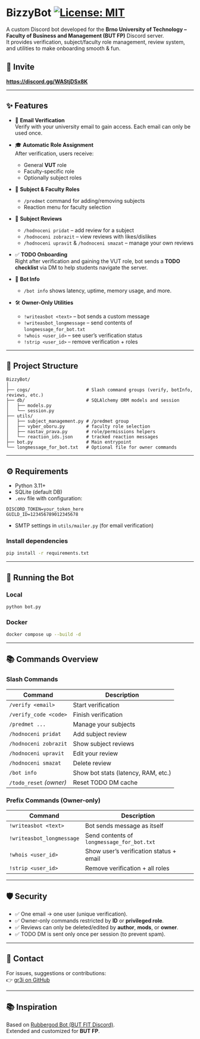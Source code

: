 # BizzyBot [![License: MIT](https://img.shields.io/badge/License-MIT-blue.svg)](https://opensource.org/licenses/MIT)

A custom Discord bot developed for the **Brno University of Technology – Faculty of Business and Management (BUT FP)** Discord server.  
It provides verification, subject/faculty role management, review system, and utilities to make onboarding smooth & fun.  

## 🔗 Invite
**https://discord.gg/WAStjDSx8K**

---

## ✨ Features

* 🔐 **Email Verification**  
  Verify with your university email to gain access. Each email can only be used once.  

* 🎓 **Automatic Role Assignment**  
  After verification, users receive:
  - General **VUT** role
  - Faculty-specific role
  - Optionally subject roles  

* 📘 **Subject & Faculty Roles**  
  - `/predmet` command for adding/removing subjects  
  - Reaction menu for faculty selection  

* 📝 **Subject Reviews**  
  - `/hodnoceni pridat` – add review for a subject  
  - `/hodnoceni zobrazit` – view reviews with likes/dislikes  
  - `/hodnoceni upravit` & `/hodnoceni smazat` – manage your own reviews  

* ✅ **TODO Onboarding**  
  Right after verification and gaining the VUT role, bot sends a **TODO checklist** via DM to help students navigate the server.  

* 🤖 **Bot Info**  
  - `/bot info` shows latency, uptime, memory usage, and more.  

* 🛠️ **Owner-Only Utilities**  
  - `!writeasbot <text>` – bot sends a custom message  
  - `!writeasbot_longmessage` – send contents of `longmessage_for_bot.txt`  
  - `!whois <user_id>` – see user’s verification status  
  - `!strip <user_id>` – remove verification + roles  

---

## 📂 Project Structure

```
BizzyBot/
│
├── cogs/                     # Slash command groups (verify, botInfo, reviews, etc.)
├── db/                       # SQLAlchemy ORM models and session
│   ├── models.py
│   └── session.py
├── utils/
│   ├── subject_management.py # /predmet group
│   ├── vyber_oboru.py        # faculty role selection
│   ├── nastav_prava.py       # role/permissions helpers
│   └── reaction_ids.json     # tracked reaction messages
├── bot.py                    # Main entrypoint
└── longmessage_for_bot.txt   # Optional file for owner commands
```

---

## ⚙️ Requirements

* Python 3.11+
* SQLite (default DB)  
* `.env` file with configuration:

```env
DISCORD_TOKEN=your_token_here
GUILD_ID=123456789012345678
```

* SMTP settings in `utils/mailer.py` (for email verification)

### Install dependencies

```bash
pip install -r requirements.txt
```

---

## 🚀 Running the Bot

### Local
```bash
python bot.py
```

### Docker
```bash
docker compose up --build -d
```

---

## 📚 Commands Overview

### Slash Commands

| Command                   | Description                          |
| ------------------------- | ------------------------------------ |
| `/verify <email>`         | Start verification                   |
| `/verify_code <code>`     | Finish verification                  |
| `/predmet ...`            | Manage your subjects                 |
| `/hodnoceni pridat`       | Add subject review                   |
| `/hodnoceni zobrazit`     | Show subject reviews                 |
| `/hodnoceni upravit`      | Edit your review                     |
| `/hodnoceni smazat`       | Delete review                        |
| `/bot info`               | Show bot stats (latency, RAM, etc.)  |
| `/todo_reset` *(owner)*   | Reset TODO DM cache                  |

### Prefix Commands (Owner-only)

| Command                   | Description                                   |
| ------------------------- | --------------------------------------------- |
| `!writeasbot <text>`      | Bot sends message as itself                   |
| `!writeasbot_longmessage` | Send contents of `longmessage_for_bot.txt`    |
| `!whois <user_id>`        | Show user’s verification status + email       |
| `!strip <user_id>`        | Remove verification + all roles               |

---

## 🛡️ Security

* ✅ One email → one user (unique verification).  
* ✅ Owner-only commands restricted by **ID** or **privileged role**.  
* ✅ Reviews can only be deleted/edited by **author**, **mods**, or **owner**.  
* ✅ TODO DM is sent only once per session (to prevent spam).  

---

## 📩 Contact

For issues, suggestions or contributions:  
👉 [gr3i on GitHub](https://github.com/gr3i)  

---

## 📚 Inspiration

Based on [Rubbergod Bot (BUT FIT Discord)](https://github.com/vutfitdiscord/rubbergod/tree/main).  
Extended and customized for **BUT FP**.
